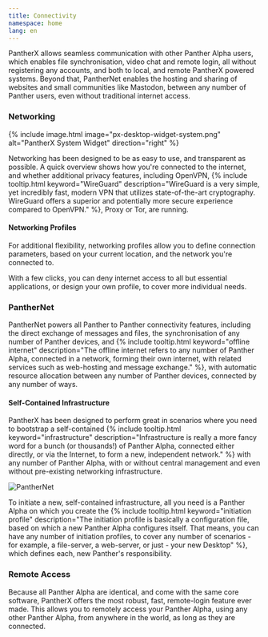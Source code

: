 ```yaml
---
title: Connectivity
namespace: home
lang: en
---
```


PantherX allows seamless communication with other Panther Alpha users, which enables file synchronisation, video chat and remote login, all without registering any accounts, and both to local, and remote PantherX powered systems. Beyond that, PantherNet enables the hosting and sharing of websites and small communities like Mastodon, between any number of Panther users, even without traditional internet access.

### Networking

{% include image.html image="px-desktop-widget-system.png" alt="PantherX System Widget" direction="right" %}

Networking has been designed to be as easy to use, and transparent as possible. A quick overview shows how you're connected to the internet, and whether additional privacy features, including OpenVPN, {% include tooltip.html keyword="WireGuard" description="WireGuard is a very simple, yet incredibly fast, modern VPN that utilizes state-of-the-art cryptography. WireGuard offers a superior and potentially more secure experience compared to OpenVPN." %}, Proxy or Tor, are running.

#### Networking Profiles

For additional flexibility, networking profiles allow you to define connection parameters, based on your current location, and the network you're connected to.

With a few clicks, you can deny internet access to all but essential applications, or design your own profile, to cover more individual needs.

### PantherNet

PantherNet powers all Panther to Panther connectivity features, including the direct exchange of messages and files, the synchronisation of any number of Panther devices, and {% include tooltip.html keyword="offline internet" description="The offline internet refers to any number of Panther Alpha, connected in a network, forming their own internet, with related services such as web-hosting and message exchange." %}, with automatic resource allocation between any number of Panther devices, connected by any number of ways.

#### Self-Contained Infrastructure

PantherX has been designed to perform great in scenarios where you need to bootstrap a self-contained {% include tooltip.html keyword="infrastructure" description="Infrastructure is really a more fancy word for a bunch (or thousands!) of Panther Alpha, connected either directly, or via the Internet, to form a new, independent network." %} with any number of Panther Alpha, with or without central management and even without pre-existing networking infrastructure.

![PantherNet](/assets/images/panthers.png)

To initiate a new, self-contained infrastructure, all you need is a Panther Alpha on which you create the {% include tooltip.html keyword="initiation profile" description="The initiation profile is basically a configuration file, based on which a new Panther Alpha configures itself. That means, you can have any number of initiation profiles, to cover any number of scenarios - for example, a file-server, a web-server, or just - your new Desktop" %}, which defines each, new Panther's responsibility.

### Remote Access

Because all Panther Alpha are identical, and come with the same core software, PantherX offers the most robust, fast, remote-login feature ever made. This allows you to remotely access your Panther Alpha, using any other Panther Alpha, from anywhere in the world, as long as they are connected.